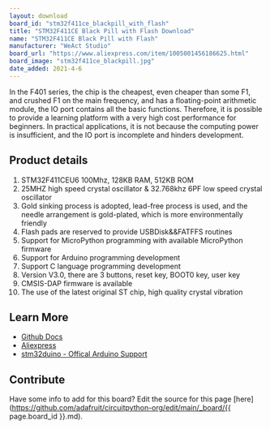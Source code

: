 ```yaml
---
layout: download
board_id: "stm32f411ce_blackpill_with_flash"
title: "STM32F411CE Black Pill with Flash Download"
name: "STM32F411CE Black Pill with Flash"
manufacturer: "WeAct Studio"
board_url: "https://www.aliexpress.com/item/1005001456186625.html"
board_image: "stm32f411ce_blackpill.jpg"
date_added: 2021-4-6
---
```

In the F401 series, the chip is the cheapest, even cheaper than some F1, and crushed F1 on the main frequency, and has a floating-point arithmetic module, the IO port contains all the basic functions. Therefore, it is possible to provide a learning platform with a very high cost performance for beginners. In practical applications, it is not because the computing power is insufficient, and the IO port is incomplete and hinders development.

## Product details
1. STM32F411CEU6 100Mhz, 128KB RAM, 512KB ROM
2. 25MHZ high speed crystal oscillator & 32.768khz 6PF low speed crystal oscillator
3. Gold sinking process is adopted, lead-free process is used, and the needle arrangement is gold-plated, which is more environmentally friendly
3. Flash pads are reserved to provide USBDisk&&FATFFS routines
4. Support for MicroPython programming with available MicroPython firmware
5. Support for Arduino programming development
6. Support C language programming development
7. Version V3.0, there are 3 buttons, reset key, BOOT0 key, user key
8. CMSIS-DAP firmware is available
9. The use of the latest original ST chip, high quality crystal vibration

## Learn More
* [Github Docs](https://github.com/WeActTC/MiniF4-STM32F4x1)
* [Aliexpress](https://www.aliexpress.com/item/1005001456186625.html)
* [stm32duino - Offical Arduino Support](https://github.com/stm32duino/Arduino_Core_STM32)

## Contribute

Have some info to add for this board? Edit the source for this page [here](https://github.com/adafruit/circuitpython-org/edit/main/_board/{{ page.board_id }}.md).
